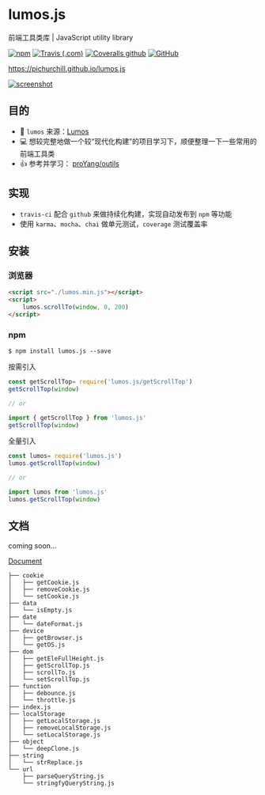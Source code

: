 # lumos.js
前端工具类库 | JavaScript utility library

[![npm](https://img.shields.io/npm/v/lumos.js.svg?color=%231f7fbf)](https://www.npmjs.com/package/lumos.js)
[![Travis (.com)](https://img.shields.io/travis/com/pichurchill/lumos.js.svg)](https://travis-ci.com/pichurchill/lumos.js)
[![Coveralls github](https://img.shields.io/coveralls/github/PichurChill/lumos.js.svg)](https://coveralls.io/github/PichurChill/lumos.js)
[![GitHub](https://img.shields.io/github/license/PichurChill/lumos.js.svg)](https://github.com/PichurChill/lumos.js/blob/master/LICENSE)

https://pichurchill.github.io/lumos.js


[![screenshot](http://blog.cdn.ifrena.com/lumos-screen-shot.png)](https://pichurchill.github.io/lumos.js)

## 目的
-  🧙‍ `lumos` 来源：[Lumos](https://harrypotter.fandom.com/wiki/Lumos_Maxima)
- 💻 想较完整地做一个较“现代化构建”的项目学习下，顺便整理一下一些常用的前端工具类
- 👍 参考并学习： [proYang/outils](https://github.com/proYang/outils)

## 实现
- `travis-ci` 配合 `github` 来做持续化构建，实现自动发布到 `npm` 等功能
- 使用 `karma`、`mocha`、`chai` 做单元测试，`coverage` 测试覆盖率

## 安装
### 浏览器
``` html
<script src="./lumos.min.js"></script>
<script>
    lumos.scrollTo(window, 0, 200)
</script>
```

### npm
```
$ npm install lumos.js --save
```
按需引入
``` javascript
const getScrollTop= require('lumos.js/getScrollTop')
getScrollTop(window)

// or

import { getScrollTop } from 'lumos.js'
getScrollTop(window)
```
全量引入
``` javascript
const lumos= require('lumos.js')
lumos.getScrollTop(window)

// or

import lumos from 'lumos.js'
lumos.getScrollTop(window)

```


## 文档
coming soon...

[Document](https://pichurchill.github.io/lumos.js/#/document)

```
├── cookie
│   ├── getCookie.js
│   ├── removeCookie.js
│   └── setCookie.js
├── data
│   └── isEmpty.js
├── date
│   └── dateFormat.js
├── device
│   ├── getBrowser.js
│   └── getOS.js
├── dom
│   ├── getEleFullHeight.js
│   ├── getScrollTop.js
│   ├── scrollTo.js
│   └── setScrollTop.js
├── function
│   ├── debounce.js
│   └── throttle.js
├── index.js
├── localStorage
│   ├── getLocalStorage.js
│   ├── removeLocalStorage.js
│   └── setLocalStorage.js
├── object
│   └── deepClone.js
├── string
│   └── strReplace.js
└── url
    ├── parseQueryString.js
    └── stringfyQueryString.js
```
